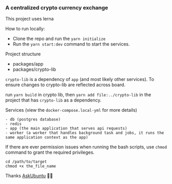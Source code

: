 ### A centralized crypto currency exchange

This project uses lerna

How to run locally:

- Clone the repo and run the `yarn initialize`
- Run the `yarn start:dev` command to start the services.

Project structure

- packages/app
- packages/crypto-lib

`crypto-lib` is a dependency of `app` (and most likely other services). To ensure changes to crypto-lib are reflected across board.

run `yarn build` in crypto lib, then `yarn add file:../crypto-lib` in the project that has `crypto-lib` as a dependency.

Services (view the `docker-compose.local-yml` for more details)

    - db (postgres database)
    - redis
    - app (the main application that serves api requests)
    - worker (a worker that handles background task and jobs, it runs the same application context as the app)

If there are ever permission issues when running the bash scripts, use `chmod` command to grant the required privileges.

```
cd /path/to/target
chmod +x the_file_name
```

Thanks [AskUbuntu](https://askubuntu.com/questions/409025/permission-denied-when-running-sh-scripts) 🚀🚀
